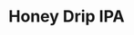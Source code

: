 ---
abv: 7.4%
alt:
availability: Keg
bitterness: 
description: A delicious and balanced IPA brewed with local honey from Cabarrus County.
gravity: 
hops: 
ibu: 85
img: beer.jpg
layout: beer
malt: 
modal-id: honey-drip-ipa
title: Honey Drip IPA
on-tap: nope
sourness: 
style: IPA
---